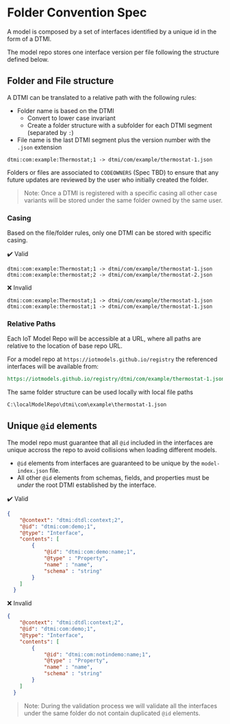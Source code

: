 # Folder Convention Spec

A model is composed by a set of interfaces identified by a unique id in the form of a DTMI.

The model repo stores one interface version per file following the structure defined below.

## Folder and File structure

A DTMI can be translated to a relative path with the following rules:

- Folder name is based on the DTMI
  - Convert to lower case invariant
  - Create a folder structure with a subfolder for each DTMI segment (separated by `:`)
- File name is the last DTMI segment plus the version number with the `.json` extension

```text
dtmi:com:example:Thermostat;1 -> dtmi/com/example/thermostat-1.json
```

Folders or files are associated to `CODEOWNERS` (Spec TBD) to ensure that any future updates are reviewed by the user who initially created the folder.

>Note: Once a DTMI is registered with a specific casing all other case variants will be stored under the same folder owned by the same user.

### Casing

Based on the file/folder rules, only one DTMI can be stored with specific casing.

:heavy_check_mark: Valid

```text
dtmi:com:example:Thermostat;1 -> dtmi/com/example/thermostat-1.json
dtmi:com:example:thermostat;2 -> dtmi/com/example/thermostat-2.json
```

:x: Invalid

```text
dtmi:com:example:Thermostat;1 -> dtmi/com/example/thermostat-1.json
dtmi:com:example:thermostat;1 -> dtmi/com/example/thermostat-1.json
```

### Relative Paths

Each IoT Model Repo will be accessible at a URL, where all paths are relative to the location of base repo URL.

For a model repo at `https://iotmodels.github.io/registry` the referenced interfaces will be available from:

```rest
https://iotmodels.github.io/registry/dtmi/com/example/thermostat-1.json
```

The same folder structure can be used locally with local file paths

```rest
C:\localModelRepo\dtmi\com\example\thermostat-1.json
```

## Unique `@id` elements

The model repo must guarantee that all `@id` included in the interfaces are unique accross the repo to avoid collisions when loading different models.

- `@id` elements from interfaces are guaranteed to be unique by the `model-index.json` file.
- All other `@id` elements from schemas, fields, and properties must be _under_ the root DTMI established by the interface.

:heavy_check_mark: Valid

```json
{
    "@context": "dtmi:dtdl:context;2",
    "@id": "dtmi:com:demo;1",
    "@type": "Interface",
    "contents": [
        {
            "@id": "dtmi:com:demo:name;1",
            "@type" : "Property",
            "name" : "name",
            "schema" : "string"
        }
    ]
  }
```

:x: Invalid

```json
{
    "@context": "dtmi:dtdl:context;2",
    "@id": "dtmi:com:demo;1",
    "@type": "Interface",
    "contents": [
        {
            "@id": "dtmi:com:notindemo:name;1",
            "@type" : "Property",
            "name" : "name",
            "schema" : "string"
        }
    ]
  }
```

>Note: During the validation process we will validate all the interfaces under the same folder do not contain duplicated `@id` elements.
